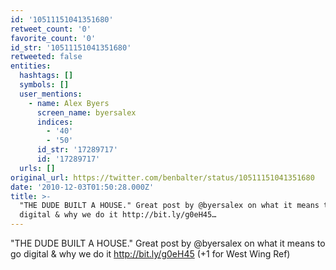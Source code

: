 ```yaml
---
id: '10511151041351680'
retweet_count: '0'
favorite_count: '0'
id_str: '10511151041351680'
retweeted: false
entities:
  hashtags: []
  symbols: []
  user_mentions:
    - name: Alex Byers
      screen_name: byersalex
      indices:
        - '40'
        - '50'
      id_str: '17289717'
      id: '17289717'
  urls: []
original_url: https://twitter.com/benbalter/status/10511151041351680
date: '2010-12-03T01:50:28.000Z'
title: >-
  "THE DUDE BUILT A HOUSE." Great post by @byersalex on what it means to go
  digital & why we do it http://bit.ly/g0eH45…
---
```


"THE DUDE BUILT A HOUSE." Great post by @byersalex on what it means to go digital & why we do it http://bit.ly/g0eH45 (+1 for West Wing Ref)
